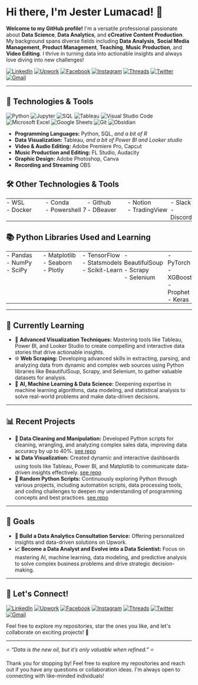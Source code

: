 # Hi there, I'm Jester Lumacad! 👋

**Welcome to my GitHub profile!** I'm a versatile professional passionate about **Data Science**, **Data Analytics**, and **cCreative Content Production**. My background spans diverse fields including **Data Analysis**, **Social Media Management**, **Product Management**, **Teaching**, **Music Production**, and **Video Editing**. I thrive in turning data into actionable insights and always love diving into new challenges!

[![LinkedIn](https://img.shields.io/badge/-LinkedIn-0077B5?style=flat-square&logo=linkedin&logoColor=white)](https://www.linkedin.com/in/mrjxtr)
[![Upwork](https://img.shields.io/badge/-Upwork-6fda44?style=flat-square&logo=upwork&logoColor=white)](https://www.upwork.com/freelancers/~01f2fd0e74a0c5055a?mp_source=share)
[![Facebook](https://img.shields.io/badge/-Facebook-1877F2?style=flat-square&logo=facebook&logoColor=white)](https://www.facebook.com/mrjxtr)
[![Instagram](https://img.shields.io/badge/-Instagram-E4405F?style=flat-square&logo=instagram&logoColor=white)](https://www.instagram.com/mrjxtr)
[![Threads](https://img.shields.io/badge/-Threads-000000?style=flat-square&logo=threads&logoColor=white)](https://www.threads.net/@mrjxtr)
[![Twitter](https://img.shields.io/badge/-Twitter-1DA1F2?style=flat-square&logo=twitter&logoColor=white)](https://twitter.com/mrjxtr)
[![Gmail](https://img.shields.io/badge/-Gmail-D14836?style=flat-square&logo=gmail&logoColor=white)](mailto:youremail@gmail.com)

---

## 🔧 **Technologies & Tools**

![Python](https://img.shields.io/badge/-Python-3776AB?style=flat-square&logo=python&logoColor=white)
![Jupyter](https://img.shields.io/badge/-Jupyter-F37626?style=flat-square&logo=Jupyter&logoColor=white)
![SQL](https://img.shields.io/badge/-MySQL-4479A1?style=flat-square&logo=mysql&logoColor=white)
![Tableau](https://img.shields.io/badge/-Tableau-E97627?style=flat-square&logo=tableau&logoColor=white)
![Visual Studio Code](https://img.shields.io/badge/-VS%20Code-007ACC?style=flat-square&logo=visual-studio-code&logoColor=white)
![Microsoft Excel](https://img.shields.io/badge/-Microsoft%20Excel-217346?style=flat-square&logo=microsoft-excel&logoColor=white)
![Google Sheets](https://img.shields.io/badge/-Google%20Sheets-34A853?style=flat-square&logo=google-sheets&logoColor=white)
![Git](https://img.shields.io/badge/-Git-F05032?style=flat-square&logo=git&logoColor=white)
![Obsidian](https://img.shields.io/badge/-Obsidian-483699?style=flat-square&logo=obsidian&logoColor=white)

- **Programming Languages:** Python, SQL, *and a bit of R*
- **Data Visualization:** Tableau, *and a bit of Power BI and Looker studio*
- **Video & Audio Editing:** Adobe Premiere Pro, Capcut
- **Music Production and Editing:** FL Studio, Audacity
- **Graphic Design:** Adobe Photoshop, Canva
- **Recording and Streaming** OBS

## 🛠️ **Other Technologies & Tools**

<table style="border-collapse: collapse; width: 100%;">
  <tr>
    <td style="padding: 0; width: 25%; vertical-align: top;">
      - WSL<br>
      - Docker
    </td>
    <td style="padding: 0; width: 25%; vertical-align: top;">
      - Conda<br>
      - Powershell 7
    </td>
    <td style="padding: 0; width: 25%; vertical-align: top;">
      - Github<br>
      - DBeaver
    </td>
    <td style="padding: 0; width: 25%; vertical-align: top;">
      - Notion<br>
      - TradingView
    </td>
    <td style="padding: 0; width: 25%; vertical-align: top;">
      - Slack<br>
      - Discord
    </td>
  </tr>
</table>

## 📚 **Python Libraries Used and Learning**

<table style="border-collapse: collapse; width: 100%;">
  <tr>
    <td style="padding: 0; width: 25%; vertical-align: top;">
      - Pandas<br>
      - NumPy<br>
      - SciPy
    </td>
    <td style="padding: 0; width: 25%; vertical-align: top;">
      - Matplotlib<br>
      - Seaborn<br>
      - Plotly
    </td>
    <td style="padding: 0; width: 25%; vertical-align: top;">
      - TensorFlow<br>
      - Statsmodels<br>
      - Scikit-Learn
    </td>
    <td style="padding: 0; width: 25%; vertical-align: top;">
      - BeautifulSoup<br>
      - Scrapy<br>
      - Selenium<br>
    </td>
    <td style="padding: 0; width: 25%; vertical-align: top;">
      - PyTorch<br>
      - XGBoost<br>
      - Prophet<br>
      - Keras
    </td>
  </tr>
</table>

---

## 🌱 **Currently Learning**

- 🚀 **Advanced Visualization Techniques:** Mastering tools like Tableau, Power BI, and Looker Studio to create compelling and interactive data stories that drive actionable insights.
- 🌐 **Web Scraping:** Developing advanced skills in extracting, parsing, and analyzing data from dynamic and complex web sources using Python libraries like BeautifulSoup, Scrapy, and Selenium, to gather valuable datasets for analysis.
- 🧠 **AI, Machine Learning & Data Science:** Deepening expertise in machine learning algorithms, data modeling, and statistical analysis to solve real-world problems and make data-driven decisions.

---

## 📊 **Recent Projects**

- **🧹 Data Cleaning and Manipulation:** Developed Python scripts for cleaning, wrangling, and analyzing complex sales data, improving data accuracy by up to 40%. [see repo](https://github.com/mrjxtr/Tokyo_AirBnb_Project)
- **📊 Data Visualization:** Created dynamic and interactive dashboards using tools like Tableau, Power BI, and Matplotlib to communicate data-driven insights effectively. [see repo](https://github.com/mrjxtr/Tokyo_AirBnb_Project)
- **🐍 Random Python Scripts:** Continuously exploring Python through various projects, including automation scripts, data processing tools, and coding challenges to deepen my understanding of programming concepts and best practices. [see repo](https://github.com/mrjxtr/Personal_For_Fun_Projects)

---

## 🎯 **Goals**

- **💼 Build a Data Analytics Consultation Service:** Offering personalized insights and data-driven solutions on Upwork.
- **📈 Become a Data Analyst and Evolve into a Data Scientist:** Focus on mastering AI, machine learning, data modeling, and predictive analysis to solve complex business problems and drive strategic decision-making.

---

## 📝 **Let's Connect!**

[![LinkedIn](https://img.shields.io/badge/-LinkedIn-0077B5?style=flat-square&logo=linkedin&logoColor=white)](https://www.linkedin.com/in/mrjxtr)
[![Upwork](https://img.shields.io/badge/-Upwork-6fda44?style=flat-square&logo=upwork&logoColor=white)](https://www.upwork.com/freelancers/~01f2fd0e74a0c5055a?mp_source=share)
[![Facebook](https://img.shields.io/badge/-Facebook-1877F2?style=flat-square&logo=facebook&logoColor=white)](https://www.facebook.com/mrjxtr)
[![Instagram](https://img.shields.io/badge/-Instagram-E4405F?style=flat-square&logo=instagram&logoColor=white)](https://www.instagram.com/mrjxtr)
[![Threads](https://img.shields.io/badge/-Threads-000000?style=flat-square&logo=threads&logoColor=white)](https://www.threads.net/@mrjxtr)
[![Twitter](https://img.shields.io/badge/-Twitter-1DA1F2?style=flat-square&logo=twitter&logoColor=white)](https://twitter.com/mrjxtr)
[![Gmail](https://img.shields.io/badge/-Gmail-D14836?style=flat-square&logo=gmail&logoColor=white)](mailto:youremail@gmail.com)

Feel free to explore my repositories, star the ones you like, and let's collaborate on exciting projects! 🌟

---

⭐️ _“Data is the new oil, but it’s only valuable when refined.”_ ⭐️


Thank you for stopping by! Feel free to explore my repositories and reach out if you have any questions or collaboration ideas. I'm always open to connecting with like-minded individuals!


<!---
mrjxtr/mrjxtr is a ✨ special ✨ repository because its `README.md` (this file) appears on your GitHub profile.
You can click the Preview link to take a look at your changes.
--->
